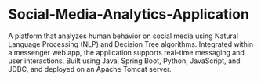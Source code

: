 # Social-Media-Analytics-Application
A platform that analyzes human behavior on social media using Natural Language Processing (NLP) and Decision Tree algorithms. Integrated within a messenger web app, the application supports real-time messaging and user interactions. Built using Java, Spring Boot, Python, JavaScript, and JDBC, and deployed on an Apache Tomcat server.

